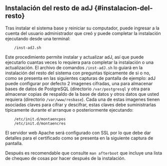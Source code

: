 Instalación del resto de adJ {#instalacion-del-resto}
----------------------------

Tras instalar el sistema base y reiniciar su computador, puede ingresar
a la cuenta del usuario administrador que creó y puede completar la
instalación ejecutando desde una terminal:

        /inst-adJ.sh

Este procedimiento permite instalar y actualizar adJ, así que puede
ejecutarlo cuantas veces lo requiera para completar la instalación o una
actualización. El archivo de comandos `/inst-adJ.sh` lo guiará en la
instalación del resto del sistema con preguntas típicamente de si o no,
como se presenta en las siguientes capturas de pantalla de ejemplo: adJ
puede configurar por defecto 2 imagenes cifradas, una para almacenar
bases de datos de PostgreSQL (directorio `/var/postgresql` y otra para
almacenar copias de respaldo de la base de datos y otros datos que usted
requiera (directorio `/var/www/resbase`). Cada una de estas imagenes
tienen asociadas claves para cifrar y descifrar, estas claves debe
suministrarlas típicamente durante el arranque o posteriormente
ejecutando:

        /etc/init.d/montaencpos
        /etc/init.d/montaencres

El servidor web Apache será configurado con SSL por lo que debe dar
detalles para el certificado como se presenta en la siguiente captura de
pantalla.

Después es recomendable que consulte `man afterboot` que incluye una
lista de chequeo de cosas por hacer después de la instalación.
